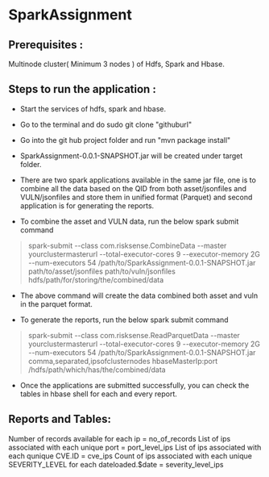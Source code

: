 # SparkAssignment

Prerequisites :
---------------

Multinode cluster( Minimum 3 nodes ) of Hdfs, Spark and Hbase.


Steps to run the application :
-------------------------------

* Start the services of hdfs, spark and hbase.
* Go to the terminal and do sudo git clone "githuburl"
* Go into the git hub project folder and run "mvn package install"
* SparkAssignment-0.0.1-SNAPSHOT.jar will be created under target folder.
* There are two spark applications available in the same jar file, one is to 
  combine all the data based on the QID from both asset/jsonfiles and VULN/jsonfiles and store them in unified format (Parquet)
  and second application is for generating the reports.
  
* To combine the asset and VULN data, run the below spark submit command 

> spark-submit --class com.risksense.CombineData --master yourclustermasterurl --total-executor-cores 9 --executor-memory 2G  --num-executors 54 /path/to/SparkAssignment-0.0.1-SNAPSHOT.jar path/to/asset/jsonfiles path/to/vuln/jsonfiles hdfs/path/for/storing/the/combined/data

* The above command will create the data combined both asset and vuln in the parquet format. 

* To generate the reports, run the below spark submit command 

> spark-submit --class com.risksense.ReadParquetData --master yourclustermasterurl --total-executor-cores 9 --executor-memory 2G  --num-executors 54 /path/to/SparkAssignment-0.0.1-SNAPSHOT.jar comma,separated,ipsofclusternodes hbaseMasterIp:port  /hdfs/path/which/has/the/combined/data

* Once the applications are submitted successfully, you can check the tables in hbase shell for each and every report.

Reports and Tables:
-------------------
Number of records available for each ip = no_of_records
List of ips associated with each unique port = port_level_ips
List of ips associated with each qunique CVE.ID	= cve_ips
Count of ips associated with each unique SEVERITY_LEVEL for each dateloaded.$date = severity_level_ips
